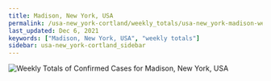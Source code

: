 ```yaml
---
title: Madison, New York, USA
permalink: /usa-new_york-cortland/weekly_totals/usa-new_york-madison-weekly_totals.html
last_updated: Dec 6, 2021
keywords: ["Madison, New York, USA", "weekly totals"]
sidebar: usa-new_york-cortland_sidebar
---
```


![Weekly Totals of Confirmed Cases for Madison, New York, USA](/covid_tracker/images/graphs/usa-new_york-madison-weekly_totals_graph.png)
